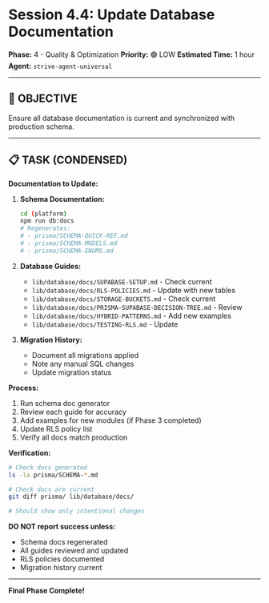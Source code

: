 # Session 4.4: Update Database Documentation

**Phase:** 4 - Quality & Optimization
**Priority:** 🟢 LOW
**Estimated Time:** 1 hour
**Agent:** `strive-agent-universal`

---

## 🎯 OBJECTIVE

Ensure all database documentation is current and synchronized with production schema.

---

## 📋 TASK (CONDENSED)

**Documentation to Update:**

1. **Schema Documentation:**
   ```bash
   cd (platform)
   npm run db:docs
   # Regenerates:
   # - prisma/SCHEMA-QUICK-REF.md
   # - prisma/SCHEMA-MODELS.md
   # - prisma/SCHEMA-ENUMS.md
   ```

2. **Database Guides:**
   - `lib/database/docs/SUPABASE-SETUP.md` - Check current
   - `lib/database/docs/RLS-POLICIES.md` - Update with new tables
   - `lib/database/docs/STORAGE-BUCKETS.md` - Check current
   - `lib/database/docs/PRISMA-SUPABASE-DECISION-TREE.md` - Review
   - `lib/database/docs/HYBRID-PATTERNS.md` - Add new examples
   - `lib/database/docs/TESTING-RLS.md` - Update

3. **Migration History:**
   - Document all migrations applied
   - Note any manual SQL changes
   - Update migration status

**Process:**
1. Run schema doc generator
2. Review each guide for accuracy
3. Add examples for new modules (if Phase 3 completed)
4. Update RLS policy list
5. Verify all docs match production

**Verification:**
```bash
# Check docs generated
ls -la prisma/SCHEMA-*.md

# Check docs are current
git diff prisma/ lib/database/docs/

# Should show only intentional changes
```

**DO NOT report success unless:**
- Schema docs regenerated
- All guides reviewed and updated
- RLS policies documented
- Migration history current

---

**Final Phase Complete!**
